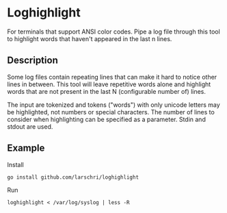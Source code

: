 # Loghighlight

For terminals that support ANSI color codes.
Pipe a log file through this tool to highlight words that haven't appeared in the last n lines.

## Description

Some log files contain repeating lines that can make it hard to notice other lines in between. This tool will leave repetitive words alone and highlight words that are not present in the last N (configurable number of) lines.

The input are tokenized and tokens ("words") with only unicode letters may be highlighted, not numbers or special characters. The number of lines to consider when highlighting can be specified as a parameter. Stdin and stdout are used.

## Example

Install
```
go install github.com/larschri/loghighlight
```

Run
```
loghighlight < /var/log/syslog | less -R
```
